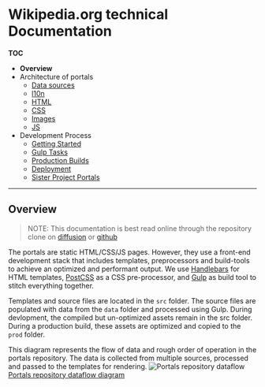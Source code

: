 # Wikipedia.org technical Documentation

**TOC**

- **Overview**
- Architecture of portals
	- [Data sources](architecture/data.md)
	- [l10n](architecture/l10n.md)
	- [HTML](architecture/html.md)
	- [CSS](architecture/css.md)
	- [Images](architecture/images.md)
	- [JS](architecture/javascript.md)
- Development Process
	- [Getting Started](development/getting_started.md)
	- [Gulp Tasks](development/gulp.md)
	- [Production Builds](development/prod.md)
	- [Deployment](development/deploy.md)
	- [Sister Project Portals](development/sister_portals.md)

---
## Overview

> NOTE: This documentation is best read online through the repository clone on [diffusion](https://phabricator.wikimedia.org/diffusion/WPOR/browse/master/docs) or [github](https://github.com/wikimedia/portals/tree/master/docs)

The portals are static HTML/CSS/JS pages. However, they use a front-end development stack that includes templates, preprocessors and build-tools to achieve an optimized and performant output. We use [Handlebars](http://handlebarsjs.com/) for HTML templates,  [PostCSS](http://postcss.org/) as a CSS pre-processor, and [Gulp](http://gulpjs.com/) as build tool to stitch everything together.

Templates and source files are located in the `src` folder. The source files are populated with data from the `data` folder and processed using Gulp. During devlopment, the compiled but un-optimized assets remain in the src folder. During a production build, these assets are optimized and copied to the `prod`  folder.

This diagram represents the flow of data and rough order of operation in the portals repository. The data is collected from multiple sources, processed and passed to the templates for rendering.
![Portals repository dataflow](portals-dataflow.jpg)
[Portals repository dataflow diagram](portals-dataflow.jpg)